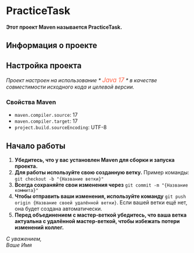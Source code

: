 # PracticeTask

**Этот проект Maven называется PracticeTask.**

## Информация о проекте

## Настройка проекта

*Проект настроен на использование * <span style="color: #FF6347; font-size: 1.2em;">Java 17</span> * в качестве совместимости исходного кода и целевой версии.*

### Свойства Maven

- `maven.compiler.source`: 17
- `maven.compiler.target`: 17
- `project.build.sourceEncoding`: UTF-8

## Начало работы

1. **Убедитесь, что у вас установлен Maven для сборки и запуска проекта.**
2. **Для работы используйте свою созданную ветку.** Пример команды: `git checkout -b "{Название ветки}"`
3. **Всегда сохраняйте свои изменения через** `git commit -m "{Название коммита}"`
4. **Чтобы отправить ваши изменения, используйте команду** `git push origin {Название своей удалённой ветки}`. Если вашей ветки ещё нет, она будет создана автоматически.
5. **Перед объединением с мастер-веткой убедитесь, что ваша ветка актуальна с удалённой мастер-веткой, чтобы избежать потери изменений коллег.**

*С уважением,  
Ваше Имя*
